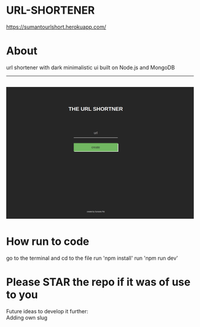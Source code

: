 # URL-SHORTENER
https://sumantourlshort.herokuapp.com/
# About
url shortener with dark minimalistic ui built on Node.js and MongoDB


---

![](screenshots/xyz.png)
--- 
# How run to code
go to the terminal and cd to the file
run 'npm install'
run 'npm run dev'

# Please STAR the repo if it was of use to you
Future ideas to develop it further:  
Adding own slug

